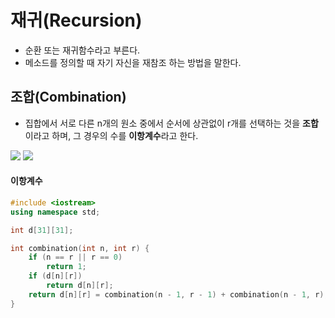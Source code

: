 # 재귀(Recursion)

* 순환 또는 재귀함수라고 부른다.
* 메소드를 정의할 때 자기 자신을 재참조 하는 방법을 말한다.



## 조합(Combination)

* 집합에서 서로 다른 n개의 원소 중에서 순서에 상관없이 r개를 선택하는 것을 **조합**이라고 하며, 그 경우의 수를 **이항계수**라고 한다.

<img src="https://latex.codecogs.com/svg.latex?_nC_r %3D _{n-1}C_{r-1} + _{n-1}C_r" />

<img src="https://latex.codecogs.com/svg.latex?_nC_k = \binom{n}{k}" />

#### 이항계수

```c++
#include <iostream>
using namespace std;

int d[31][31];

int combination(int n, int r) {
	if (n == r || r == 0)
		return 1;
	if (d[n][r])
		return d[n][r];
	return d[n][r] = combination(n - 1, r - 1) + combination(n - 1, r);
}
```

